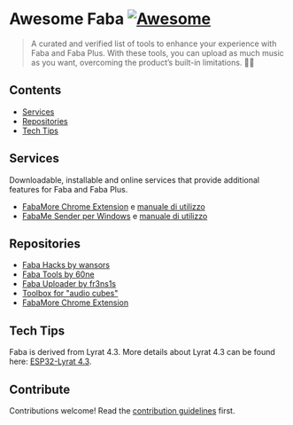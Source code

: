 # Awesome Faba [![Awesome](https://awesome.re/badge.svg)](https://awesome.re)

> A curated and verified list of tools to enhance your experience with Faba and Faba Plus. With these tools, you can upload as much music as you want, overcoming the product’s built-in limitations. 🚀🎶


## Contents

- [Services](#services)
- [Repositories](#repositories)
- [Tech Tips](#tech-tips)


## Services

Downloadable, installable and online services that provide additional features for Faba and Faba Plus.

- [FabaMore Chrome Extension](https://chromewebstore.google.com/detail/fabamore-do-more-with-you/lceoahoffijefgjgepcnilmdlmjeeidn) e [manuale di utilizzo](https://mircobabini.dev/fabamore-per-faba-e-faba-plus/)
- [FabaMe Sender per Windows](https://github.com/sapycola/Faba-Raccontastorie---FabaMe-Sender) e [manuale di utilizzo](https://github.com/sapycola/Faba-Raccontastorie---FabaMe-Sender/blob/main/manuale.pdf)

## Repositories

- [Faba Hacks by wansors](https://github.com/wansors/myfaba-hacks)
- [Faba Tools by 60ne](https://github.com/60ne/faba-tools)
- [Faba Uploader by fr3ns1s](https://github.com/fr3ns1s/faba-uploader)
- [Toolbox for "audio cubes"](https://github.com/oyooyo/audiocube)
- [FabaMore Chrome Extension](https://github.com/mircobabini/fabamore-chrome-extension/)

## Tech Tips

Faba is derived from Lyrat 4.3. More details about Lyrat 4.3 can be found here: [ESP32-Lyrat 4.3](https://espressif-docs.readthedocs-hosted.com/projects/esp-adf/en/latest/design-guide/dev-boards/board-esp32-lyrat-v4.3.html).

## Contribute

Contributions welcome! Read the [contribution guidelines](contributing.md) first.

